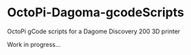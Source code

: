 # OctoPi-Dagoma-gcodeScripts

OctoPi gCode scripts for a Dagome Discovery 200 3D printer

Work in progress...

